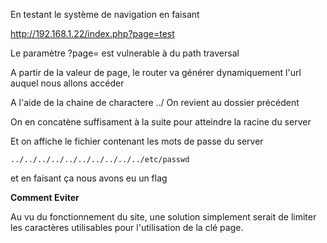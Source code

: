 En testant le système de navigation en faisant

http://192.168.1.22/index.php?page=test

Le paramètre ?page= est vulnerable à du path traversal 

A partir de la valeur de page, le router va générer dynamiquement l'url auquel nous allons accéder 

A l'aide de la chaine de charactere ../
On revient au dossier précédent

On en concatène suffisament à la suite pour atteindre la racine du server

Et on affiche le fichier contenant les mots de passe du server

```
../../../../../../../../../../etc/passwd
```
et en faisant ça nous avons eu un flag

**Comment Eviter**

Au vu du fonctionnement du site, une solution simplement serait de limiter les caractères utilisables pour l'utilisation de la clé page.
